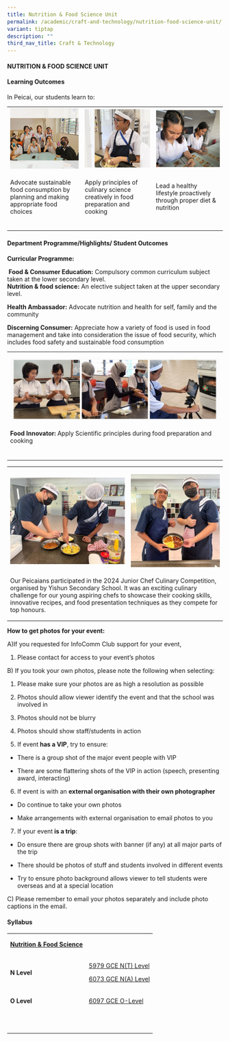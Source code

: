 ```yaml
---
title: Nutrition & Food Science Unit
permalink: /academic/craft-and-technology/nutrition-food-science-unit/
variant: tiptap
description: ""
third_nav_title: Craft & Technology
---
```

<h4><strong>NUTRITION &amp; FOOD SCIENCE UNIT</strong></h4>
<h4><strong>Learning Outcomes</strong></h4>
<p>In Peicai, our students learn to:</p>
<table style="minWidth: 75px">
<colgroup>
<col>
<col>
<col>
</colgroup>
<tbody>
<tr>
<td rowspan="1" colspan="1">
<div class="isomer-image-wrapper">
<img style="width: 100%;" height="auto" width="100%" src="/images/NFS_1v1.jpg">
</div>
</td>
<td rowspan="1" colspan="1">
<div class="isomer-image-wrapper">
<img style="width: 100%;" height="auto" width="100%" src="/images/NFS_2v1.jpg">
</div>
</td>
<td rowspan="1" colspan="1">
<div class="isomer-image-wrapper">
<img style="width: 100%;" height="auto" width="100%" src="/images/NFS_3v1.jpg">
</div>
</td>
</tr>
<tr>
<td rowspan="1" colspan="1">
<p>Advocate sustainable food consumption by planning and making appropriate
food choices</p>
</td>
<td rowspan="1" colspan="1">
<p>Apply principles of culinary science creatively in food preparation and
cooking</p>
</td>
<td rowspan="1" colspan="1">
<p>Lead a healthy lifestyle proactively through proper diet &amp; nutrition</p>
</td>
</tr>
<tr>
<td rowspan="1" colspan="1">
<p></p>
</td>
<td rowspan="1" colspan="1">
<p></p>
</td>
<td rowspan="1" colspan="1">
<p></p>
</td>
</tr>
</tbody>
</table>
<h4><strong>Department Programme/Highlights/ Student Outcomes</strong></h4>
<p><strong>Curricular Programme:</strong>
</p>
<p><strong>&nbsp;Food &amp; Consumer Education:</strong>&nbsp;Compulsory
common curriculum subject taken at the lower secondary level.
<br><strong>Nutrition &amp; food science:</strong>&nbsp;An elective subject
taken at the upper secondary level.</p>
<p><strong>Health Ambassador:</strong>&nbsp;Advocate nutrition and health
for self, family and the community</p>
<p><strong>Discerning Consumer:</strong> Appreciate how a variety of food
is used in food management and take into consideration the issue of food
security, which includes food safety and sustainable food consumption</p>
<table style="minWidth: 25px">
<colgroup>
<col>
</colgroup>
<tbody>
<tr>
<td rowspan="1" colspan="1">
<p></p>
<div class="isomer-image-wrapper">
<img style="width: 100%" height="auto" width="100%" alt="" src="/images/Academic/nfs_2024_1.jpg">
</div>
</td>
</tr>
<tr>
<td rowspan="1" colspan="1">
<p><strong>Food Innovator:</strong> Apply Scientific principles during food
preparation and cooking</p>
</td>
</tr>
<tr>
<td rowspan="1" colspan="1">
<p></p>
</td>
</tr>
</tbody>
</table>
<table style="minWidth: 50px">
<colgroup>
<col>
<col>
</colgroup>
<tbody>
<tr>
<th rowspan="1" colspan="1">
<p></p>
<div class="isomer-image-wrapper">
<img style="width: 100%" height="auto" width="100%" alt="" src="/images/Academic/nfs_2024_2.jpg">
</div>
</th>
<th rowspan="1" colspan="1">
<p></p>
<div class="isomer-image-wrapper">
<img style="width: 100%" height="auto" width="100%" alt="" src="/images/Academic/nfs_2024_3.jpg">
</div>
</th>
</tr>
<tr>
<td rowspan="1" colspan="2">
<p>Our Peicaians participated in the 2024 Junior Chef Culinary Competition,
organised by Yishun Secondary School. It was an exciting culinary challenge
for our young aspiring chefs to showcase their cooking skills, innovative
recipes, and food presentation techniques as they compete for top honours.</p>
</td>
</tr>
</tbody>
</table>
<p><strong>How to get photos for your event:</strong>
</p>
<p>A)If you requested for InfoComm Club support for your event,</p>
<ol data-tight="true" class="tight">
<li>
<p>Please contact for access to your event’s photos</p>
</li>
</ol>
<p>B) If you took your own photos, please note the following when selecting:</p>
<ol data-tight="true" class="tight">
<li>
<p>Please make sure your photos are as high a resolution as possible</p>
</li>
<li>
<p>Photos should allow viewer identify the event and that the school was
involved in</p>
</li>
<li>
<p>Photos should not be blurry</p>
</li>
<li>
<p>Photos should show staff/students in action</p>
</li>
<li>
<p>If event<strong> has a VIP</strong>, try to ensure:</p>
</li>
</ol>
<ul data-tight="true" class="tight">
<li>
<p>There is a group shot of the major event people with VIP</p>
</li>
<li>
<p>There are some flattering shots of the VIP in action (speech, presenting
award, interacting)</p>
</li>
</ul>
<ol start="6" data-tight="true" class="tight">
<li>
<p>If event is with an <strong>external organisation with their own photographer</strong>
</p>
</li>
</ol>
<ul data-tight="true" class="tight">
<li>
<p>Do continue to take your own photos</p>
</li>
<li>
<p>Make arrangements with external organisation to email photos to you</p>
</li>
</ul>
<ol start="7" data-tight="true" class="tight">
<li>
<p>If your event<strong> is a trip</strong>:</p>
</li>
</ol>
<ul data-tight="true" class="tight">
<li>
<p>Do ensure there are group shots with banner (if any) at all major parts
of the trip</p>
</li>
<li>
<p>There should be photos of stuff and students involved in different events</p>
</li>
<li>
<p>Try to ensure photo background allows viewer to tell students were overseas
and at a special location</p>
</li>
</ul>
<p>C) Please remember to email your photos separately and include photo captions
in the email.</p>
<h4><strong>Syllabus</strong></h4>
<table style="minWidth: 50px">
<colgroup>
<col>
<col>
</colgroup>
<tbody>
<tr>
<td rowspan="1" colspan="1">
<p><strong><u>Nutrition &amp; Food Science</u></strong>
</p>
</td>
<td rowspan="1" colspan="1">
<p></p>
</td>
</tr>
<tr>
<td rowspan="1" colspan="1">
<p><strong>N Level</strong>
</p>
</td>
<td rowspan="1" colspan="1">
<p><a href="https://www.seab.gov.sg/docs/default-source/national-examinations/syllabus/nlevel/2024syllabus/5979_y24_sy.pdf" rel="noopener noreferrer nofollow" target="_blank">5979 GCE N(T) Level</a>
</p>
<p><a href="https://www.seab.gov.sg/docs/default-source/national-examinations/syllabus/nlevel/2024syllabus/6073_y24_sy.pdf" rel="noopener noreferrer nofollow" target="_blank">6073 GCE N(A) Level</a>
</p>
</td>
</tr>
<tr>
<td rowspan="1" colspan="1">
<p><strong>O Level</strong>
</p>
</td>
<td rowspan="1" colspan="1">
<p><a href="https://www.seab.gov.sg/docs/default-source/national-examinations/syllabus/olevel/2023syllabus/6097_y23_sy.pdf" rel="noopener noreferrer nofollow" target="_blank">6097 GCE O-Level</a>
</p>
</td>
</tr>
<tr>
<td rowspan="1" colspan="1">
<p>&nbsp;</p>
</td>
<td rowspan="1" colspan="1">
<p></p>
</td>
</tr>
</tbody>
</table>
<p></p>